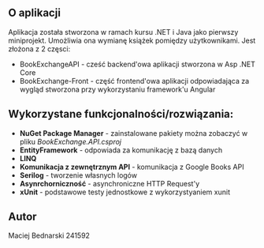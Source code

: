 ## O aplikacji

Aplikacja została stworzona w ramach kursu .NET i Java jako pierwszy miniprojekt. Umożliwia ona wymianę książek pomiędzy użytkownikami. Jest złożona z 2 częsci:

- BookExchangeAPI - cześć backend'owa aplikacji stworzona w Asp .NET Core
- BookExchange-Front - część frontend'owa aplikacji odpowiadająca za wygląd stworzona przy wykorzystaniu framework'u Angular

## Wykorzystane funkcjonalności/rozwiązania:

- **NuGet Package Manager** - zainstalowane pakiety można zobaczyć w pliku _BookExchange.API.csproj_
- **EntityFramework** - odpowiada za komunikację z bazą danych
- **LINQ**
- **Komunikacja z zewnętrznym API** - komunikacja z Google Books API
- **Serilog** - tworzenie własnych logów
- **Asynrchorniczność** - asynchroniczne HTTP Request'y
- **xUnit** - podstawowe testy jednostkowe z wykorzystyaniem xunit

## Autor

Maciej Bednarski 241592
